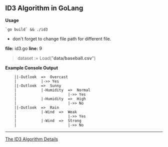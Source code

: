 ID3 Algorithm in GoLang
-------
**Usage**
```
`go build` && ./id3
```
- don't forget to change file path for different file.

**file:** id3.go  **line:**  9
> dataset := Load("**data/baseball.csv**")

**Example Console Output**
```
	||-Outlook  =>  Overcast
	|			|->> Yes
	||-Outlook  =>  Sunny
	|			|-Humidity  =>  Normal
	|						|->> Yes
	|			|-Humidity  =>  High
	|						|->> No
	||-Outlook  =>  Rain
	|			|-Wind  =>  Weak
	|						|->> Yes
	|			|-Wind  =>  Strong
	|						|->> No
```


----------

 [The ID3 Algorithm Details](http://www.cise.ufl.edu/~ddd/cap6635/Fall-97/Short-papers/2.htm)